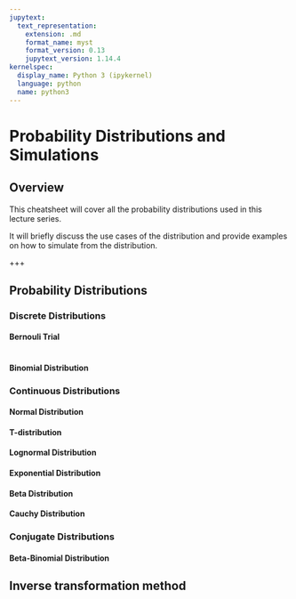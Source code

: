 ```yaml
---
jupytext:
  text_representation:
    extension: .md
    format_name: myst
    format_version: 0.13
    jupytext_version: 1.14.4
kernelspec:
  display_name: Python 3 (ipykernel)
  language: python
  name: python3
---
```


# Probability Distributions and Simulations

## Overview

This cheatsheet will cover all the probability distributions used in this lecture series.

It will briefly discuss the use cases of the distribution and provide examples on how to 
simulate from the distribution.

+++

## Probability Distributions

### Discrete Distributions

#### Bernouli Trial

```{code-cell} ipython3

```

#### Binomial Distribution

### Continuous Distributions


#### Normal Distribution

#### T-distribution

#### Lognormal Distribution

#### Exponential Distribution

#### Beta Distribution

#### Cauchy Distribution

### Conjugate Distributions

#### Beta-Binomial Distribution

## Inverse transformation method

